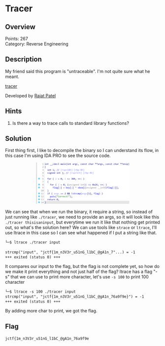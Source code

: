 # Tracer
## Overview
Points: 267  
Category: Reverse Engineering

## Description
My friend said this program is "untraceable". I'm not quite sure what he meant.

[tracer](./tracer)

Developed by [Rajat Patel](https://github.com/PAndaContron)


## Hints

1. Is there a way to trace calls to standard library functions?

## Solution

First thing first, I like to decompile the binary so I can understand its flow, in this case I'm using IDA PRO to see the source code.

<p align=center>
    <img src="./IDA.png" width=60%>
</p>

We can see that when we run the binary, it require a string, so instead of just running like `./tracer`, we need to provide an args, so it will look like this `./tracer thisisaninput`, but everytime we run it like that nothing get printed out, so what's the solution here? We can use tools like `strace` or `ltrace`, I'll use ltrace in this case so I can see what happened if I put a string like that.

```
└─$ ltrace ./tracer input                                

strcmp("input", "jctf{1m_n3V3r_u51nG_l1bC_@gA1n_7"...) = -1
+++ exited (status 0) +++
```

It compares our input to the flag, but the flag is not complete yet, so how do we make it print everything and not just half of the flag? ltrace has a flag "-s" that we can use to print more character, let's use `-s 100` to print 100 character

```
└─$ ltrace -s 100 ./tracer input
strcmp("input", "jctf{1m_n3V3r_u51nG_l1bC_@gA1n_76a9f9e}") = -1
+++ exited (status 0) +++

```

By adding more char to print, we got the flag.

## Flag

```jctf{1m_n3V3r_u51nG_l1bC_@gA1n_76a9f9e```